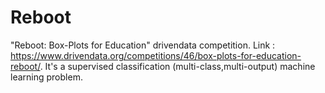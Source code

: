 # Reboot
"Reboot: Box-Plots for Education" drivendata competition. Link : https://www.drivendata.org/competitions/46/box-plots-for-education-reboot/. It's a supervised classification (multi-class,multi-output) machine learning problem.
